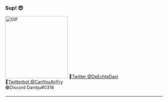    ###   Sup! 😎
<img alt="GIF" src="https://media.giphy.com/media/41xmKVhZI4Ymfr2rhT/giphy.gif" width = 200/>
🔵<a href="https://twitter.com/DeEchteDani" target="_blank">Twitter @DeEchteDani</a><br>
🤖<a href="https://twitter.com/CanYouAirfry" target="_blank">Twitterbot @CanYouAirFry</a><br>
🟣Discord Danitju#0318<br>

<hr>
